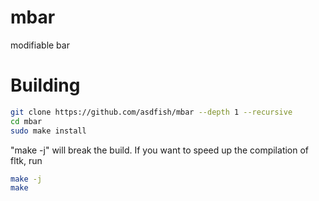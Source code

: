 # mbar
modifiable bar

# Building
~~~sh
git clone https://github.com/asdfish/mbar --depth 1 --recursive
cd mbar
sudo make install
~~~
"make -j" will break the build. If you want to speed up the compilation of fltk, run
~~~sh
make -j
make
~~~
